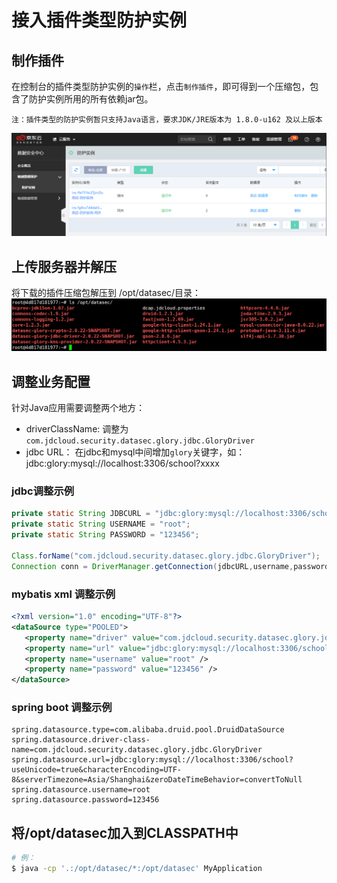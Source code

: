 # 接入插件类型防护实例

## 制作插件

在控制台的插件类型防护实例的`操作`栏，点击`制作插件`，即可得到一个压缩包，包含了防护实例所用的所有依赖jar包。

```
注：插件类型的防护实例暂只支持Java语言，要求JDK/JRE版本为 1.8.0-u162 及以上版本
```

![](./image/Data-Centric-Audit-and-Protection/instance-downloadplugin.png)

## 上传服务器并解压

将下载的插件压缩包解压到 /opt/datasec/目录：
![](./image/Data-Centric-Audit-and-Protection/instance-extractplugin.png)


## 调整业务配置

针对Java应用需要调整两个地方：

- driverClassName: 调整为 `com.jdcloud.security.datasec.glory.jdbc.GloryDriver`
- jdbc URL： 在jdbc和mysql中间增加`glory`关键字，如：jdbc:glory:mysql://localhost:3306/school?xxxx


### jdbc调整示例

```java
private static String JDBCURL = "jdbc:glory:mysql://localhost:3306/school?useUnicode=true&characterEncoding=UTF-8&serverTimezone=Asia/Shanghai&zeroDateTimeBehavior=convertToNull";
private static String USERNAME = "root";
private static String PASSWORD = "123456";

Class.forName("com.jdcloud.security.datasec.glory.jdbc.GloryDriver");
Connection conn = DriverManager.getConnection(jdbcURL,username,password);
```


### mybatis xml 调整示例
```xml
<?xml version="1.0" encoding="UTF-8"?>
<dataSource type="POOLED">
   <property name="driver" value="com.jdcloud.security.datasec.glory.jdbc.GloryDriver" />
   <property name="url" value="jdbc:glory:mysql://localhost:3306/school?useUnicode=true&amp;characterEncoding=UTF-8&amp;serverTimezone=Asia/Shanghai&amp;zeroDateTimeBehavior=convertToNull" />
   <property name="username" value="root" />
   <property name="password" value="123456" />
</dataSource>
```


### spring boot 调整示例
```
spring.datasource.type=com.alibaba.druid.pool.DruidDataSource
spring.datasource.driver-class-name=com.jdcloud.security.datasec.glory.jdbc.GloryDriver
spring.datasource.url=jdbc:glory:mysql://localhost:3306/school?useUnicode=true&characterEncoding=UTF-8&serverTimezone=Asia/Shanghai&zeroDateTimeBehavior=convertToNull
spring.datasource.username=root
spring.datasource.password=123456
```

## 将/opt/datasec加入到CLASSPATH中

```bash
# 例：
$ java -cp '.:/opt/datasec/*:/opt/datasec' MyApplication
```
